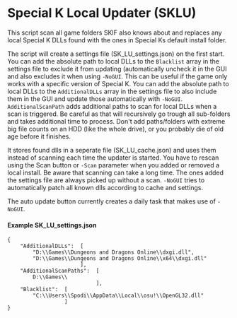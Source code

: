# Special K Local Updater (SKLU)

This script scan all game folders SKIF also knows about and replaces any local Special K DLLs found with the ones in Special Ks default install folder.

The script will create a settings file (SK_LU_settings.json) on the first start. 
You can add the absolute path to local DLLs to the `Blacklist` array in the settings file to exclude it from updating (automatically uncheck it in the GUI and also excludes it when using `-NoGUI`. This can be useful if the game only works with a specific version of Special K.
You can add the absolute path to local DLLs to the `AdditionalDLLs` array in the settings file to also include them in the GUI and update those automatically with `-NoGUI`.
`AdditionalScanPath` adds additional paths to scan for local DLLs when a scan is triggered. Be careful as that will recursively go trough all sub-folders and takes additional time to process. Don't add paths/folders with extreme big file counts on an HDD (like the whole drive), or you probably die of old age before it finishes.

It stores found dlls in a seperate file (SK_LU_cache.json) and uses them instead of scanning each time the updater is started. You have to rescan using the Scan button or `-Scan` parameter when you added or removed a local install. Be aware that scanning can take a long time. The ones added the settings file are always picked up without a scan.
`-NoGUI` tries to automatically patch all known dlls according to cache and settings.

The auto update button currently creates a daily task that makes use of `-NoGUI`.

#### Example SK_LU_settings.json

```
{
    "AdditionalDLLs":  [
        "D:\\Games\\Dungeons and Dragons Online\\dxgi.dll",
        "D:\\Games\\Dungeons and Dragons Online\\x64\\dxgi.dll"
                       ],
    "AdditionalScanPaths":  [
        D:\\Games\\
                            ],
    "Blacklist":  [
        "C:\\Users\\Spodi\\AppData\\Local\\osu!\\OpenGL32.dll"
                  ]
}
```
